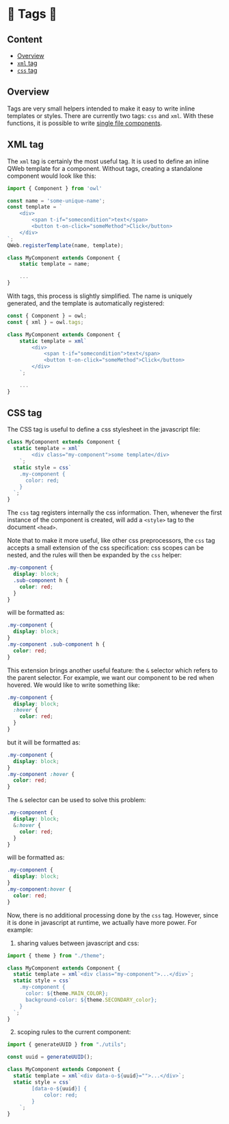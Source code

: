 # 🦉 Tags 🦉

## Content

- [Overview](#overview)
- [`xml` tag](#xml-tag)
- [`css` tag](#css-tag)

## Overview

Tags are very small helpers intended to make it easy to write inline templates
or styles. There are currently two tags: `css` and `xml`. With these functions,
it is possible to write [single file components](../learning/how_to_write_sfc.md).

## XML tag

The `xml` tag is certainly the most useful tag. It is used to define an inline
QWeb template for a component. Without tags, creating a standalone component
would look like this:

```js
import { Component } from 'owl'

const name = 'some-unique-name';
const template = `
    <div>
        <span t-if="somecondition">text</span>
        <button t-on-click="someMethod">Click</button>
    </div>
`;
QWeb.registerTemplate(name, template);

class MyComponent extends Component {
    static template = name;

    ...
}
```

With tags, this process is slightly simplified. The name is uniquely generated,
and the template is automatically registered:

```js
const { Component } = owl;
const { xml } = owl.tags;

class MyComponent extends Component {
    static template = xml`
        <div>
            <span t-if="somecondition">text</span>
            <button t-on-click="someMethod">Click</button>
        </div>
    `;

    ...
}
```

## CSS tag

The CSS tag is useful to define a css stylesheet in the javascript file:

```js
class MyComponent extends Component {
  static template = xml`
        <div class="my-component">some template</div>
    `;
  static style = css`
    .my-component {
      color: red;
    }
  `;
}
```

The `css` tag registers internally the css information. Then, whenever the first
instance of the component is created, will add a `<style>` tag to the document
`<head>`.

Note that to make it more useful, like other css preprocessors, the `css` tag
accepts a small extension of the css specification: css scopes can be nested,
and the rules will then be expanded by the `css` helper:

```scss
.my-component {
  display: block;
  .sub-component h {
    color: red;
  }
}
```

will be formatted as:

```css
.my-component {
  display: block;
}
.my-component .sub-component h {
  color: red;
}
```

This extension brings another useful feature: the `&` selector which refers to
the parent selector. For example, we want our component to be red when hovered.
We would like to write something like:

```scss
.my-component {
  display: block;
  :hover {
    color: red;
  }
}
```

but it will be formatted as:

```css
.my-component {
  display: block;
}
.my-component :hover {
  color: red;
}
```

The `&` selector can be used to solve this problem:

```scss
.my-component {
  display: block;
  &:hover {
    color: red;
  }
}
```

will be formatted as:

```css
.my-component {
  display: block;
}
.my-component:hover {
  color: red;
}
```

Now, there is no additional processing done by the `css` tag. However, since it
is done in javascript at runtime, we actually have more power. For example:

1. sharing values between javascript and css:

```js
import { theme } from "./theme";

class MyComponent extends Component {
  static template = xml`<div class="my-component">...</div>`;
  static style = css`
    .my-component {
      color: ${theme.MAIN_COLOR};
      background-color: ${theme.SECONDARY_color};
    }
  `;
}
```

2. scoping rules to the current component:

```js
import { generateUUID } from "./utils";

const uuid = generateUUID();

class MyComponent extends Component {
  static template = xml`<div data-o-${uuid}="">...</div>`;
  static style = css`
        [data-o-${uuid}] {
            color: red;
        }
    `;
}
```
